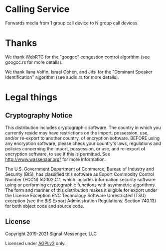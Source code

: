 # Calling Service

Forwards media from 1 group call device to N group call devices.

# Thanks

We thank WebRTC for the "googcc" congestion control algorithm (see googcc.rs for more details).

We thank Ilana Volfin, Israel Cohen, and Jitsi for the "Dominant Speaker Identification" algorithm (see audio.rs for more details).

# Legal things
## Cryptography Notice

This distribution includes cryptographic software. The country in which you currently reside may have restrictions on the import, possession, use, and/or re-export to another country, of encryption software. BEFORE using any encryption software, please check your country's laws, regulations and policies concerning the import, possession, or use, and re-export of encryption software, to see if this is permitted.  See <http://www.wassenaar.org/> for more information.

The U.S. Government Department of Commerce, Bureau of Industry and Security (BIS), has classified this software as Export Commodity Control Number (ECCN) 5D002.C.1, which includes information security software using or performing cryptographic functions with asymmetric algorithms. The form and manner of this distribution makes it eligible for export under the License Exception ENC Technology Software Unrestricted (TSU) exception (see the BIS Export Administration Regulations, Section 740.13) for both object code and source code.

## License

Copyright 2019-2021 Signal Messenger, LLC<br/>

Licensed under [AGPLv3](https://www.gnu.org/licenses/agpl-3.0.html) only.
